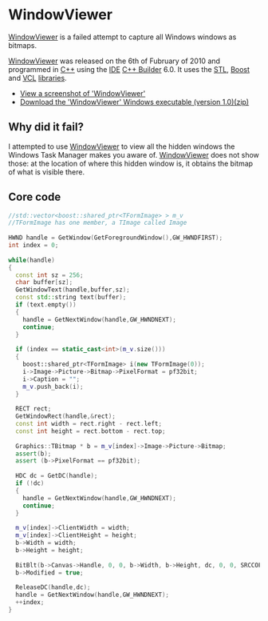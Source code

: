 # WindowViewer

[WindowViewer](ToolWindowViewer.htm) is a failed attempt to capture all
Windows windows as bitmaps.
 
[WindowViewer](ToolWindowViewer.htm) was released on the 6th of Fubruary
of 2010 and programmed in [C++](Cpp.htm) using the
[IDE](https://github.com/richelbilderbeek/cpp/blob/master/content/CppIde.md)
[C++
Builder](https://github.com/richelbilderbeek/cpp/blob/master/content/CppBuilder.md)
6.0. It uses the
[STL](https://github.com/richelbilderbeek/cpp/blob/master/content/CppStl.md),
[Boost](https://github.com/richelbilderbeek/cpp/blob/master/content/CppBoost.md)
and [VCL](CppVcl.htm)
[libraries](https://github.com/richelbilderbeek/cpp/blob/master/content/CppLibrary.md).

 * [View a screenshot of 'WindowViewer'](ToolWindowViewerScreenshot.PNG)
 * [Download the 'WindowViewer' Windows executable (version 1.0)(zip)](ToolWindowViewerExe.zip)
 
## Why did it fail?

I attempted to use [WindowViewer](ToolWindowViewer.htm) to view all the
hidden windows the Windows Task Manager makes you aware of.
[WindowViewer](ToolWindowViewer.htm) does not show those: at the
location of where this hidden window is, it obtains the bitmap of what
is visible there.

## Core code

```c++
//std::vector<boost::shared_ptr<TFormImage> > m_v
//TFormImage has one member, a TImage called Image
 
HWND handle = GetWindow(GetForegroundWindow(),GW_HWNDFIRST);
int index = 0;
 
while(handle)
{
  const int sz = 256;
  char buffer[sz];
  GetWindowText(handle,buffer,sz);
  const std::string text(buffer);
  if (text.empty())
  {
    handle = GetNextWindow(handle,GW_HWNDNEXT);
    continue;
  }
 
  if (index == static_cast<int>(m_v.size()))
  {
    boost::shared_ptr<TFormImage> i(new TFormImage(0));
    i->Image->Picture->Bitmap->PixelFormat = pf32bit;
    i->Caption = "";
    m_v.push_back(i);
  }
 
  RECT rect;
  GetWindowRect(handle,&rect);
  const int width = rect.right - rect.left;
  const int height = rect.bottom - rect.top;
 
  Graphics::TBitmap * b = m_v[index]->Image->Picture->Bitmap;
  assert(b);
  assert (b->PixelFormat == pf32bit);
 
  HDC dc = GetDC(handle);
  if (!dc)
  {
    handle = GetNextWindow(handle,GW_HWNDNEXT);
    continue;
  }
 
  m_v[index]->ClientWidth = width;
  m_v[index]->ClientHeight = height;
  b->Width = width;
  b->Height = height;
 
  BitBlt(b->Canvas->Handle, 0, 0, b->Width, b->Height, dc, 0, 0, SRCCOPY);
  b->Modified = true;
 
  ReleaseDC(handle,dc);
  handle = GetNextWindow(handle,GW_HWNDNEXT);
  ++index;
}
```

